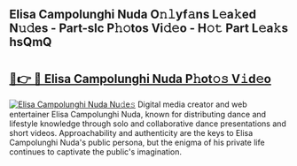 ## Elisa Campolunghi Nuda O𝚗𝚕yf𝚊ns L𝚎a𝚔ed N𝚞𝚍es - Part-slc P𝚑𝚘tos Vi𝚍𝚎o - H𝚘𝚝 Part L𝚎a𝚔s hsQmQ

# <h2><a href="http://kf4n9yo.oniu.top/?m=Elisa+Campolunghi+Nuda">🔗👉 🔴 Elisa Campolunghi Nuda P𝚑ot𝚘𝚜 V𝚒d𝚎o</a></h2>

[![Elisa Campolunghi Nuda Nu𝚍e𝚜](https://i.imgur.com/0qMVB7G.gif)](http://kf4n9yo.oniu.top/?m=Elisa+Campolunghi+Nuda)
Digital media creator and web entertainer Elisa Campolunghi Nuda, known for distributing dance and lifestyle knowledge through solo and collaborative dance presentations and short videos. Approachability and authenticity are the keys to Elisa Campolunghi Nuda's public persona, but the enigma of his private life continues to captivate the public's imagination.  
